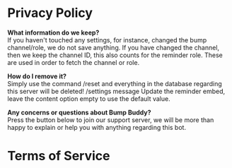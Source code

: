 # Privacy Policy
**What information do we keep?**  
If you haven't touched any settings, for instance, changed the bump channel/role, we do not save anything. If you have changed the channel, then we keep the channel ID, this also counts for the reminder role. These are used in order to fetch the channel or role.


**How do I remove it?**  
Simply use the command /reset and everything in the database regarding this server will be deleted!
/settings message
Update the reminder embed, leave the content option empty to use the default value.


**Any concerns or questions about Bump Buddy?**  
Press the button below to join our support server, we will be more than happy to explain or help you with anything regarding this bot.


# Terms of Service
